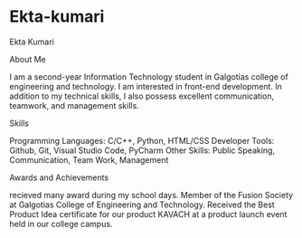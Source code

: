 # Ekta-kumari
Ekta Kumari

About Me

I am a second-year Information Technology student in Galgotias college of engineering and technology. I am interested in front-end development. In addition to my technical skills, I also possess excellent communication, teamwork, and management skills.

Skills

Programming Languages: C/C++, Python, HTML/CSS
Developer Tools: Github, Git, Visual Studio Code, PyCharm
Other Skills: Public Speaking, Communication, Team Work, Management

Awards and Achievements

recieved many award during my school days.
Member of the Fusion Society at Galgotias College of Engineering and Technology.
Received the Best Product Idea certificate for our product KAVACH at a product launch event held in our college campus.
